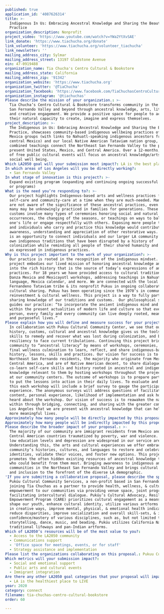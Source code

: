 ```yaml
---
published: true
application_id: '4087626314'
title: >-
  Indigenous In Us: Embracing Ancestral Knowledge and Sharing the Beauty of
  Practice
organization_description: Nonprofit
project_video: 'https://www.youtube.com/watch?v=YWa2YtXvSAE'
link_donate: 'https://www.tiachucha.org/donate'
link_volunteer: 'https://www.tiachucha.org/volunteer_tiachucha'
link_newsletter: ''
mailing_address_city: Sylmar
mailing_address_street: 13197 Gladstone Avenue
ein: 47-0919488
organization_name: Tia Chucha's Centro Cultural & Bookstore
mailing_address_state: California
mailing_address_zip: '91342'
organization_website: 'https://www.tiachucha.org'
organization_twitter: '@TiaChucha'
organization_facebook: 'https://www.facebook.com/TiaChuchasCentroCultural/'
organization_instagram: '@tiachuchas'
Please describe the mission of your organization.: >-
  Tia Chucha’s Centro Cultural & Bookstore transforms community in the Northeast
  San Fernando Valley and beyond through ancestral knowledge, arts, literacy,
  and creative engagement. We provide a positive space for people to activate
  their natural capacity to create, imagine and express themselves.
project_description: >-
  The Indigenous in Us: Embracing Ancestral Knowledge and Sharing the Beauty of
  Practice, showcases community-based indigenous wellbeing practices of Native
  Mexica groups (with links to Nahuatl-speaking indigenous ancestors from
  central Mexico) and our local Native American Tataviam nation group, whose
  combined teachings connect the Northeast San Fernando Valley to the past and
  present United States, Mexico, and Central America. Over a 12-months, a series
  of free public cultural events will focus on ancestral knowledge/arts for
  social well being.
Which LA2050 goal will your submission most impact?: LA is the best place to CONNECT
In which areas of Los Angeles will you be directly working?:
  - San Fernando Valley
In what stage of innovation is this project?: >-
  Expand existing program (expanding and continuing ongoing successful projects
  or programs)
What is the need you’re responding to?: >-
  Our project highlights Indigenous-based arts and wellness practices for
  self-care and community-care at a time when they are much-needed. Many people
  are not aware of the significance of these ancestral practices, even while
  many may be unknowingly practiced in families for generations. These cultural
  customs involve many types of ceremonies honoring social and natural
  occurrences, the changing of the seasons, or teachings on ways to balance
  one's life or engage respectfully with others. Exposing more people to groups
  and individuals who carry and practice this knowledge would contribute to an
  awareness, understanding and appreciation of other restorative ways. This work
  is an opportunity to connect individuals and our larger LA community to their
  own indigenous traditions that have been disrupted by a history of
  colonization while reminding all people of their shared humanity and diversity
  as expressed in indigenous practices.
Why is this project important to the work of your organization?: >-
  Our practice is rooted in the recognition of the indigenous mindset. This
  project embodies our lived mission of honoring ancestral knowledge and delves
  into the rich history that is the source of today’s expressions of ancestral
  practices. For 18 years we have provided access to cultural traditions such as
  Danza Mexica and Mexicayotl workshops, addressing teachings in Nahuatl
  language, Mexica calendar, and more. We are connected with the local
  Fernandeno Tataviam tribe & its nonprofit Pukuu in ongoing collaboration &
  cultural sharing. Pukuu has been operating since the 1970’s in community
  reinvestment & cultural wellness. This project is a way to fully partner in
  sharing knowledge of our traditions and customs.  Our philosophical statement
  guides our practice: “to incorporate the ancient indigenous mind and wisdom
  within the present actualities of modern life and culture so that every
  person, every family and every community can live deeply rooted, meaningful
  and purposeful lives.” 
Please explain how you will define and measure success for your project.: >-
  In collaboration with Pukuu Cultural Community Center, we see that our
  history, customs, cultural and ancestral knowledge gives us the tools and
  skills to remedy and recover what was lost during colonization, and build the
  resiliency to face current tribulations. Continuing this project bridges the
  community to “ancestral literacy” by means of workshops, ceremonies, and a
  final wellness culmination to learn, reflect, and share indigenous-based
  history, lessons, skills and practices. Our vision for success is to engage
  Northeast San Fernando residents, the majority who originate from Mexico,
  Central America, and are of Native American decent, to share dialogue,
  co-learn self-care skills and history rooted in ancestral and indigenous
  knowledge relevant to them by hosting workshops throughout the project period
  at our community centers. The outcome of workshops is to prepare participants
  to put the lessons into action in their daily lives. To evaluate and measure
  this each workshop will include a brief survey to gauge the participant’s
  experience. The anonymous surveys will address questions of facilitation,
  content, personal experience, likelihood of implementation and ask how they
  heard about the workshop. Our vision of success is to reawaken the native
  within through bridging, connecting, and sharing with the greater community of
  Los Angeles that we are present with ancestral knowledge that can help us live
  more meaningful lives. 
Approximately how many people will be directly impacted by this proposal?: '1500'
Approximately how many people will be indirectly impacted by this proposal?: '4000'
Please describe the broader impact of your proposal.: >-
  The majority of our community are immigrant residents from Mexico and other
  Central American countries traumatized by poverty, war and violence. Poverty,
  low education levels and depression are widespread in our service area.
  Understanding this, the arts and cultural experiences we offer embrace our
  community’s histories, cultures, and languages to restore and celebrate their
  identities, validate their voices, and foster new options. This project
  promotes the often hidden existing resources of ancestral knowledge to those
  who could benefit from them most. Bringing awareness to indigenous and native
  communities in the Northeast San Fernando Valley and brings cultural equity
  and inclusion to the forefront of the diverse LA demographic. 
'If you are submitting a collaborative proposal, please describe the specific role of partner organizations in the project.': >-
  Pukúu Cultural Community Services, a non-profit based in San Fernando, is
  joining Tia Chuchas as a partner to provide health, wellness, & cultural
  empowerment to our communities via providing venue space, joint programming, &
  facilitating intercultural dialogue. Pukúu’s Cultural Advocacy, Resiliency &
  Empowerment Program (CARE) prioritizes cultural engagement as a means to help
  shape our youth, enhance cultural identity, utilize various artforms & medium
  in creative ways, improve mental, physical, & emotional health indicators,
  reduce disparities, improve socialization and overall skill-sets, & improve
  confidence/mastery of various disciplines, such as, but not limited to
  storytelling, dance, music, and beading. Pukúu utilizes California Native
  traditional lifeways and pan-Indian artforms.
Which of LA2050’s resources will be of the most value to you?:
  - Access to the LA2050 community
  - Communications support
  - 'Office space for meetings, events, or for staff'
  - Strategy assistance and implementation
Please list the organizations collaborating on this proposal.: Pukuu Cultural Community Services
Which metrics will your submission impact?:
  - Social and emotional support
  - Public arts and cultural events
  - Immigrant integration
Are there any other LA2050 goal categories that your proposal will impact?:
  - LA is the healthiest place to LIVE
year: 2020
category: connect
filename: tia-chuchas-centro-cultural-bookstore
order: 60

---
```

